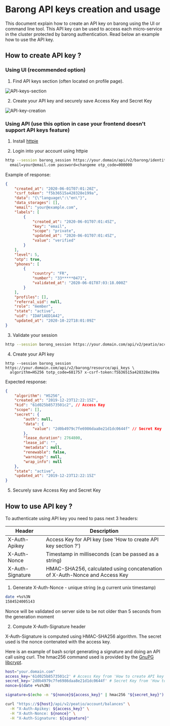 # Barong API keys creation and usage

This document explain how to create an API key on barong using the UI or command line tool.
This API key can be used to access each micro-service in the cluster protected by barong authentication.
Read below an example how to use the API key.

## How to create API key ?

### Using UI (recommended option)

1. Find API keys section (often located on profile page).

![API-keys-section](../images/api-keys-1.jpeg)

2. Create your API key and securely save Access Key and Secret Key

![API-key-creation](../images/api-keys-2.jpeg)

### Using API (use this option in case your frontend doesn't support API keys feature)

1. Install [httpie](https://httpie.org/)

2. Login into your account using httpie

```bash
http --session barong_session https://your.domain/api/v2/barong/identity/sessions \
  email=your@email.com password=changeme otp_code=000000
```
Example of response:
```json
{
    "created_at": "2020-06-01T07:01:20Z",
    "csrf_token": "f5b36515a428328e199a",
    "data": "{\"language\":\"en\"}",
    "data_storages": [],
    "email": "your@example.com",
    "labels": [
        {
            "created_at": "2020-06-01T07:01:45Z",
            "key": "email",
            "scope": "private",
            "updated_at": "2020-06-01T07:01:45Z",
            "value": "verified"
        }
    ],
    "level": 5,
    "otp": true,
    "phones": [
        {
            "country": "FR",
            "number": "33*****0471",
            "validated_at": "2020-06-01T07:03:18.000Z"
        }
    ],
    "profiles": [],
    "referral_uid": null,
    "role": "member",
    "state": "active",
    "uid": "IDAF1AED1A42",
    "updated_at": "2020-10-22T18:01:09Z"
}
```

3. Validate your session

```bash
http --session barong_session https://your.domain.com/api/v2/peatio/account/balances
```

4. Create your API key

```
http --session barong_session https://your.domain.com/api/v2/barong/resource/api_keys \
  algorithm=HS256 totp_code=681757 x-csrf-token:f5b36515a428328e199a
```

Expected response:

```json
{
    "algorithm": "HS256",
    "created_at": "2019-12-23T12:22:15Z",
    "kid": "61d025b8573501c2", // Access Key
    "scope": [],
    "secret": {
        "auth": null,
        "data": {
            "value": "2d0b4979c7fe6986daa8e21d1dc0644f" // Secret Key
        },
        "lease_duration": 2764800,
        "lease_id": "",
        "metadata": null,
        "renewable": false,
        "warnings": null,
        "wrap_info": null
    },
    "state": "active",
    "updated_at": "2019-12-23T12:22:15Z"
}
```

5. Securely save Access Key and Secret Key

## How to use API key ?

To authenticate using API key you need to pass next 3 headers:

| Header           | Description                                                  |
| ---------------- | ------------------------------------------------------------ |
| X-Auth-Apikey    | Access Key for API key (see 'How to create API key section ?') |
| X-Auth-Nonce     | Timestamp in milliseconds (can be passed as a string)        |
| X-Auth-Signature | HMAC-SHA256, calculated using concatenation of X-Auth-Nonce and Access Key |

1. Generate X-Auth-Nonce - unique string (e.g current unix timestamp)

```bash
date +%s%3N
1584524005143
```

Nonce will be validated on server side to be not older than 5 seconds from the generation moment

2. Compute X-Auth-Signature header

X-Auth-Signature is computed using HMAC-SHA256 algorithm. The secret used is the nonce contenated with the access key.

Here is an example of bash script generating a signature and doing an API call using curl.
The hmac256 command used is provided by the [GnuPG libcrypt](https://gnupg.org/software/libgcrypt/index.html).

```bash
host="your.domain.com"
access_key='61d025b8573501c2' # Access Key from 'How to create API key section ?'
secret_key='2d0b4979c7fe6986daa8e21d1dc0644f' # Secret Key from 'How to create API key section ?'
nonce=$(date +%s%3N)

signature=$(echo -n "${nonce}${access_key}" | hmac256 "${secret_key}")

curl "https://${host}/api/v2/peatio/account/balances" \
  -H "X-Auth-Apikey: ${access_key}" \
  -H "X-Auth-Nonce: ${nonce}" \
  -H "X-Auth-Signature: ${signature}"
```
